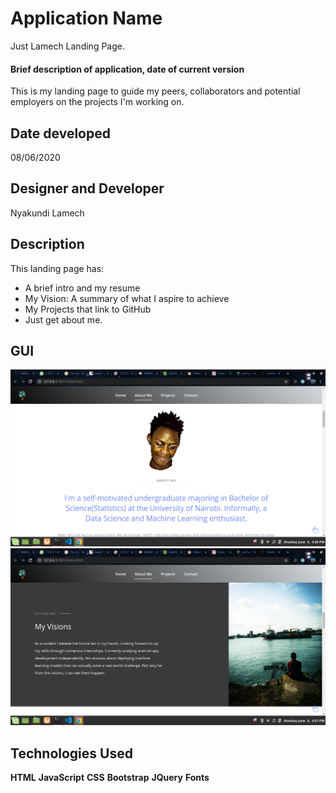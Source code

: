# Application Name
Just Lamech Landing Page.

#### Brief description of application, date of current version
This is my landing page to guide my peers, collaborators and potential employers on the projects I'm working on.

## Date developed
08/06/2020

## Designer and Developer
Nyakundi Lamech

## Description

This landing page has:
- A brief intro and my resume
- My Vision: A summary of what I aspire to achieve
- My Projects that link to GitHub
- Just get about me.

## GUI
![image.png](images/just_lamech1.png)
![image.png](images/just_lamech2.png)

## Technologies Used
**HTML**
**JavaScript**
**CSS**
**Bootstrap**
**JQuery**
**Fonts**
